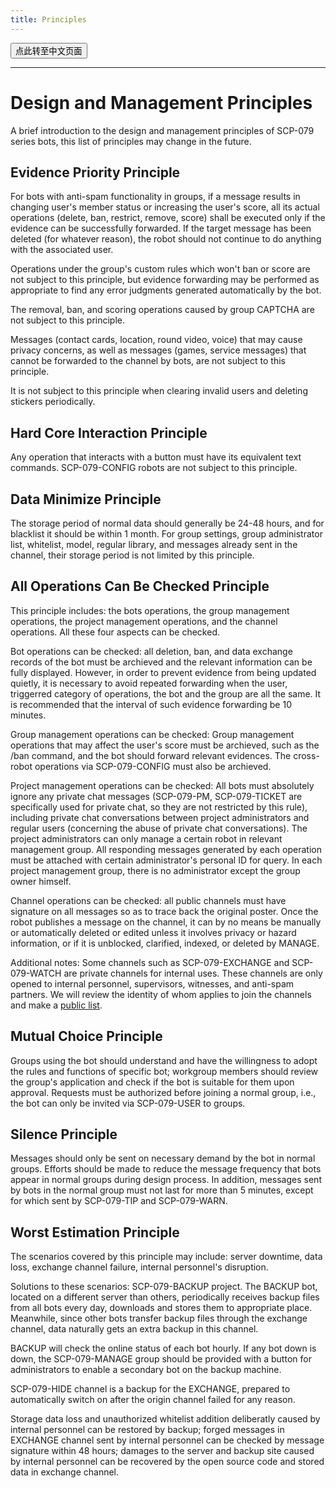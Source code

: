 ```yaml
---
title: Principles
---
```


<button onmouseover="PlaySound('totop1')" onmouseout="StopSound('totop1')" onclick="window.location.href = '/principles-zh/';" class="zh">点此转至中文页面</button>

---

# Design and Management Principles

A brief introduction to the design and management principles of SCP-079 series bots, this list of principles may change in the future.

## Evidence Priority Principle

For bots with anti-spam functionality in groups, if a message results in changing user's member status or increasing the user's score, all its actual operations (delete, ban, restrict, remove, score) shall be executed only if the evidence can be successfully forwarded. If the target message has been deleted (for whatever reason), the robot should not continue to do anything with the associated user. 

Operations under the group's custom rules which won't  ban or score are not subject to this principle, but evidence forwarding may be performed as appropriate to find any error judgments generated automatically by the bot.

The removal, ban, and scoring operations caused by group CAPTCHA are not subject to this principle.

Messages (contact cards, location, round video, voice) that may cause privacy concerns, as well as messages (games, service messages) that cannot be forwarded to the channel by bots, are not subject to this principle.

It is not subject to this principle when clearing invalid users and deleting stickers periodically.

## Hard Core Interaction Principle

Any operation that interacts with a button must have its equivalent text commands. SCP-079-CONFIG robots are not subject to this principle.

## Data Minimize Principle

The storage period of normal data should generally be 24-48 hours, and for blacklist it should be within 1 month. For group settings, group administrator list, whitelist, model, regular library, and messages already sent in the channel, their storage period is not limited by this principle.

## All Operations Can Be Checked Principle

This principle includes: the bots operations, the group management operations, the project management operations, and the channel operations. All these four aspects can be checked.

Bot operations can be checked: all deletion, ban, and data exchange records of the bot must be archieved and the relevant information can be fully displayed. However, in order to prevent evidence from being updated quietly, it is necessary to avoid repeated forwarding when the user, triggerred category of operations, the bot and the group are all the same.  It is recommended that the interval of such evidence forwarding be 10 minutes.

Group management operations can be checked: Group management operations that may affect the user's score must be archieved, such as the /ban command, and the bot should forward relevant evidences. The cross-robot operations via SCP-079-CONFIG must also be archieved.

Project management operations can be checked: All bots must absolutely ignore any private chat messages (SCP-079-PM, SCP-079-TICKET are specifically used for private chat, so they are not restricted by this rule), including private chat conversations between project administrators and regular users (concerning the abuse of private chat conversations). The project administrators can only manage a certain robot in relevant management group. All responding messages generated by each operation must be attached with certain administrator's personal ID for query. In each project management group, there is no administrator except the group owner himself.

Channel operations can be checked: all public channels must have signature on all messages so as to trace back the original poster. Once the robot publishes a message on the channel, it can by no means be manually or automatically deleted or edited unless it involves privacy or hazard information, or if it is unblocked, clarified, indexed, or deleted by MANAGE.

Additional notes: Some channels such as SCP-079-EXCHANGE and SCP-079-WATCH are private channels for internal uses. These channels are only opened to internal personnel, supervisors, witnesses, and anti-spam partners. We will review the identity of whom applies to join the channels and make a [public list](/transparency/).

## Mutual Choice Principle

Groups using the bot should understand and have the willingness to adopt the rules and functions of specific bot; workgroup members should review the group's application and check if the bot is suitable for them upon approval. Requests must be authorized before joining a normal group, i.e., the bot can only be invited via SCP-079-USER to groups.

## Silence Principle

Messages should only be sent on necessary demand by the bot in normal groups. Efforts should be made to reduce the message frequency that bots appear in normal groups during design process. In addition, messages sent by bots in the normal group must not last for more than 5 minutes, except for which sent by SCP-079-TIP and SCP-079-WARN.

## Worst Estimation Principle

The scenarios covered by this principle may include: server downtime, data loss, exchange channel failure, internal personnel's disruption.

Solutions to these scenarios: SCP-079-BACKUP project. The BACKUP bot, located on a different server than others, periodically receives backup files from all bots every day, downloads and stores them to appropriate place. Meanwhile, since other bots transfer backup files through the exchange channel, data naturally gets an extra backup in this channel.

BACKUP will check the online status of each bot hourly. If any bot down is down, the SCP-079-MANAGE group should be provided with a button for administrators to enable a secondary bot on the backup machine.

SCP-079-HIDE channel is a backup for the EXCHANGE, prepared to automatically switch on after the origin channel failed for any reason.

Storage data loss and unauthorized whitelist addition deliberatly caused by internal personnel can be restored by backup; forged messages in EXCHANGE channel sent by internal personnel can be checked by message signature within 48 hours; damages to the server and backup site caused by internal personnel can be recovered by the open source code and stored data in exchange channel.

<audio src="/audio/door/dooropenpage.ogg" autoplay></audio>
